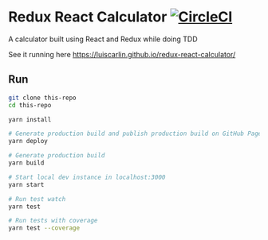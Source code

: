 # Redux React Calculator [![CircleCI](https://circleci.com/gh/luiscarlin/redux-react-calculator/tree/master.svg?style=svg)](https://circleci.com/gh/luiscarlin/redux-react-calculator/tree/master)

A calculator built using React and Redux while doing TDD

See it running here https://luiscarlin.github.io/redux-react-calculator/

## Run

```bash
git clone this-repo
cd this-repo

yarn install

# Generate production build and publish production build on GitHub Pages
yarn deploy

# Generate production build
yarn build

# Start local dev instance in localhost:3000
yarn start

# Run test watch
yarn test

# Run tests with coverage
yarn test --coverage
```
